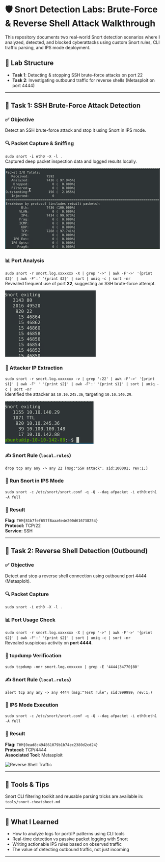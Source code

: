 # 🛡️ Snort Detection Labs: Brute-Force & Reverse Shell Attack Walkthrough

This repository documents two real-world Snort detection scenarios where I analyzed, detected, and blocked cyberattacks using custom Snort rules, CLI traffic parsing, and IPS mode deployment.

## 📁 Lab Structure

- **Task 1**: Detecting & stopping SSH brute-force attacks on port 22  
- **Task 2**: Investigating outbound traffic for reverse shells (Metasploit on port 4444)

---

## 🧪 Task 1: SSH Brute-Force Attack Detection

### ✅ Objective  
Detect an SSH brute-force attack and stop it using Snort in IPS mode.

### 🔍 Packet Capture & Sniffing  
`sudo snort -i eth0 -X -l .`  
Captured deep packet inspection data and logged results locally.

![Sniffing Summary](task1-ssh-bruteforce/sniffing-summary.png)

### 📊 Port Analysis  
`sudo snort -r snort.log.xxxxxxx -X | grep "->" | awk -F'->' '{print $2}' | awk -F':' '{print $2}' | sort | uniq -c | sort -nr`  
Revealed frequent use of port **22**, suggesting an SSH brute-force attempt.

![Sorted Ports](task1-ssh-bruteforce/sorted-ports.png)

### 🧠 Attacker IP Extraction  
`sudo snort -r snort.log.xxxxxxx -v | grep ':22' | awk -F'->' '{print $1}' | awk -F' ' '{print $2}' | awk -F':' '{print $1}' | sort | uniq -c | sort -nr`  
Identified the attacker as `10.10.245.36`, targeting `10.10.140.29`.

![Attacker IPs](task1-ssh-bruteforce/attacker-ips.png)

### ✍️ Snort Rule (`local.rules`)  
`drop tcp any any -> any 22 (msg:"SSH attack"; sid:100001; rev:1;)`

### 🚀 Run Snort in IPS Mode  
`sudo snort -c /etc/snort/snort.conf -q -Q --daq afpacket -i eth0:eth1 -A full`

### 🎯 Result  
**Flag:** `THM{81b7fef657f8aaa6e4e200d616738254}`  
**Protocol:** TCP/22  
**Service:** SSH

---

## 🧪 Task 2: Reverse Shell Detection (Outbound)

### ✅ Objective  
Detect and stop a reverse shell connection using outbound port 4444 (Metasploit).

### 🔍 Packet Capture  
`sudo snort -i eth0 -X -l .`

### 📊 Port Usage Check  
`sudo snort -r snort.log.xxxxxxx -X | grep "->" | awk -F'->' '{print $2}' | awk -F':' '{print $2}' | sort | uniq -c | sort -nr`  
Revealed suspicious activity on **port 4444**.

### 🧪 tcpdump Verification  
`sudo tcpdump -nnr snort.log.xxxxxxx | grep -E '4444|34770|80'`

### ✍️ Snort Rule (`local.rules`)  
`alert tcp any any -> any 4444 (msg:"Test rule"; sid:999999; rev:1;)`

### 🚀 IPS Mode Execution  
`sudo snort -c /etc/snort/snort.conf -q -Q --daq afpacket -i eth0:eth1 -A full`

### 🎯 Result  
**Flag:** `THM{0ead8c494861079b1b74ec2380d2cd24}`  
**Protocol:** TCP/4444  
**Associated Tool:** Metasploit

![Reverse Shell Traffic](task2-reverse-shell/reverse-shell-traffic.png)

---

## 📘 Tools & Tips

Snort CLI filtering toolkit and reusable parsing tricks are available in:  
`tools/snort-cheatsheet.md`

---

## 🧠 What I Learned

- How to analyze logs for port/IP patterns using CLI tools  
- Real-time detection vs passive packet logging with Snort  
- Writing actionable IPS rules based on observed traffic  
- The value of detecting outbound traffic, not just incoming

---

